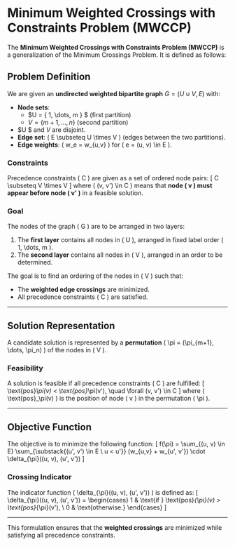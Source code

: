 # Minimum Weighted Crossings with Constraints Problem (MWCCP)

The **Minimum Weighted Crossings with Constraints Problem (MWCCP)** is a generalization of the Minimum Crossings Problem. It is defined as follows:

## Problem Definition

We are given an **undirected weighted bipartite graph** $G = (U \cup V, E)$ with:
- **Node sets**:
  - $U = \{ 1, \dots, m \} $ (first partition)
  - $V = \{m + 1, \dots, n\}$ (second partition)
- $U $ and $V$ are disjoint.
- **Edge set**: \( E \subseteq U \times V \) (edges between the two partitions).
- **Edge weights**: \( w_e = w_{u,v} \) for \( e = (u, v) \in E \).

### Constraints
Precedence constraints \( C \) are given as a set of ordered node pairs:
\[
C \subseteq V \times V
\]
where \( (v, v') \in C \) means that **node \( v \) must appear before node \( v' \)** in a feasible solution.

### Goal
The nodes of the graph \( G \) are to be arranged in two layers:
1. The **first layer** contains all nodes in \( U \), arranged in fixed label order \( 1, \dots, m \).
2. The **second layer** contains all nodes in \( V \), arranged in an order to be determined.

The goal is to find an ordering of the nodes in \( V \) such that:
- The **weighted edge crossings** are minimized.
- All precedence constraints \( C \) are satisfied.

---

## Solution Representation

A candidate solution is represented by a **permutation** \( \pi = (\pi_{m+1}, \dots, \pi_n) \) of the nodes in \( V \).

### Feasibility
A solution is feasible if all precedence constraints \( C \) are fulfilled:
\[
\text{pos}_\pi(v) < \text{pos}_\pi(v'), \quad \forall (v, v') \in C
\]
where \( \text{pos}_\pi(v) \) is the position of node \( v \) in the permutation \( \pi \).

---

## Objective Function

The objective is to minimize the following function:
\[
f(\pi) = \sum_{(u, v) \in E} \sum_{\substack{(u', v') \in E \\ u < u'}} 
(w_{u,v} + w_{u', v'}) \cdot \delta_{\pi}((u, v), (u', v'))
\]

### Crossing Indicator
The indicator function \( \delta_{\pi}((u, v), (u', v')) \) is defined as:
\[
\delta_{\pi}((u, v), (u', v')) = 
\begin{cases} 
1 & \text{if } \text{pos}_{\pi}(v) > \text{pos}_{\pi}(v'), \\ 
0 & \text{otherwise.} 
\end{cases}
\]

---

This formulation ensures that the **weighted crossings** are minimized while satisfying all precedence constraints.
